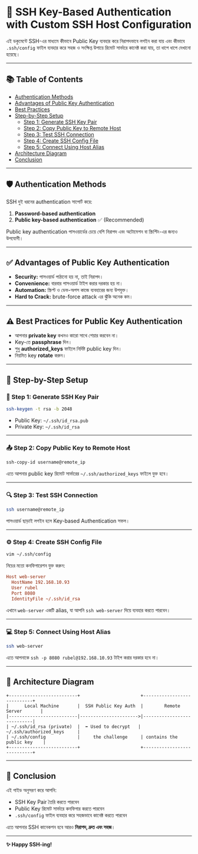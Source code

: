 # 🔐 SSH Key-Based Authentication with Custom SSH Host Configuration

এই ডকুমেন্টে SSH-এর মাধ্যমে কীভাবে Public Key ব্যবহার করে নিরাপদভাবে লগইন করা যায় এবং কীভাবে `.ssh/config` ফাইল ব্যবহার করে সহজ ও সংক্ষিপ্ত উপায়ে রিমোট সার্ভারে কানেক্ট করা যায়, তা ধাপে ধাপে দেখানো হয়েছে।

---

## 📚 Table of Contents

- [Authentication Methods](#authentication-methods)
- [Advantages of Public Key Authentication](#advantages-of-public-key-authentication)
- [Best Practices](#best-practices-for-public-key-authentication)
- [Step-by-Step Setup](#step-by-step-setup)
  - [Step 1: Generate SSH Key Pair](#step-1-generate-ssh-key-pair)
  - [Step 2: Copy Public Key to Remote Host](#step-2-copy-public-key-to-remote-host)
  - [Step 3: Test SSH Connection](#step-3-test-ssh-connection)
  - [Step 4: Create SSH Config File](#step-4-create-ssh-config-file)
  - [Step 5: Connect Using Host Alias](#step-5-connect-using-host-alias)
- [Architecture Diagram](#architecture-diagram)
- [Conclusion](#conclusion)

---

## 🛡️ Authentication Methods

SSH দুই ধরনের authentication সাপোর্ট করে:

1. **Password-based authentication**
2. **Public key-based authentication** ✅ (Recommended)

Public key authentication পাসওয়ার্ডের চেয়ে বেশি নিরাপদ এবং অটোমেশন বা স্ক্রিপ্টিং-এর জন্যও উপযোগী।

---

## ✅ Advantages of Public Key Authentication

- **Security:** পাসওয়ার্ড পাঠানো হয় না, তাই নিরাপদ।
- **Convenience:** বারবার পাসওয়ার্ড টাইপ করার দরকার হয় না।
- **Automation:** স্ক্রিপ্ট ও ডেভ-অপস কাজে ব্যবহারের জন্য উপযুক্ত।
- **Hard to Crack:** brute-force attack এর ঝুঁকি অনেক কম।

---

## ⚠️ Best Practices for Public Key Authentication

- আপনার **private key** কখনও কারো সাথে শেয়ার করবেন না।
- Key-তে **passphrase** দিন।
- শুধু **authorized_keys** ফাইলে নির্দিষ্ট public key দিন।
- নিয়মিত key **rotate** করুন।

---

## 🚀 Step-by-Step Setup

### 🧩 Step 1: Generate SSH Key Pair

```bash
ssh-keygen -t rsa -b 2048
```

- Public Key: `~/.ssh/id_rsa.pub`
- Private Key: `~/.ssh/id_rsa`

---

### 📤 Step 2: Copy Public Key to Remote Host

```bash
ssh-copy-id username@remote_ip
```

এতে আপনার public key রিমোট সার্ভারের `~/.ssh/authorized_keys` ফাইলে যুক্ত হবে।

---

### 🔍 Step 3: Test SSH Connection

```bash
ssh username@remote_ip
```

পাসওয়ার্ড ছাড়াই লগইন হলে Key-based Authentication সফল।

---

### ⚙️ Step 4: Create SSH Config File

```bash
vim ~/.ssh/config
```

নিচের মতো কনফিগারেশন যুক্ত করুন:

```ini
Host web-server
  HostName 192.168.10.93
  User rubel
  Port 8080
  IdentityFile ~/.ssh/id_rsa
```

এখানে `web-server` একটি alias, যা আপনি `ssh web-server` দিয়ে ব্যবহার করতে পারবেন।

---

### 💻 Step 5: Connect Using Host Alias

```bash
ssh web-server
```

এতে আপনাকে `ssh -p 8080 rubel@192.168.10.93` টাইপ করার দরকার হবে না।

---

## 🧠 Architecture Diagram

```
+--------------------------+                       +----------------------------+
|      Local Machine       |  SSH Public Key Auth  |        Remote Server       |
|--------------------------|---------------------->|----------------------------|
| ~/.ssh/id_rsa (private)  |  ⬅️ Used to decrypt   | ~/.ssh/authorized_keys     |
| ~/.ssh/config            |     the challenge     | contains the public key    |
+--------------------------+                       +----------------------------+
```

---

## 🏁 Conclusion

এই গাইড অনুসরণ করে আপনি:

- SSH Key Pair তৈরি করতে পারবেন
- Public Key রিমোট সার্ভারে কনফিগার করতে পারবেন
- `.ssh/config` ফাইল ব্যবহার করে সহজভাবে কানেক্ট করতে পারবেন

এতে আপনার SSH কানেকশন হবে আরও **নিরাপদ, দ্রুত এবং সহজ**।

---

**✨ Happy SSH-ing!**
